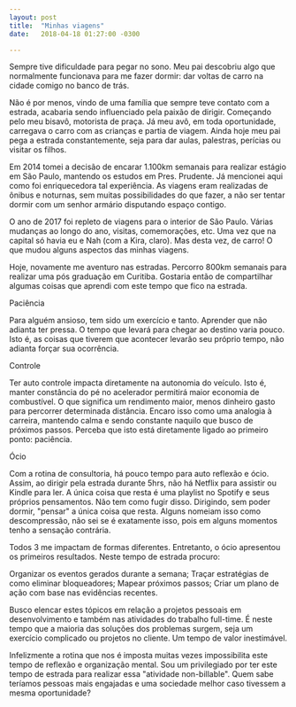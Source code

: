 ```yaml
---
layout: post
title:  "Minhas viagens"
date:   2018-04-18 01:27:00 -0300

---
```

Sempre tive dificuldade para pegar no sono. Meu pai descobriu algo que normalmente funcionava para me fazer dormir: dar voltas de carro na cidade comigo no banco de trás.

Não é por menos, vindo de uma família que sempre teve contato com a estrada, acabaria sendo influenciado pela paixão de dirigir. Começando pelo meu bisavô, motorista de praça. Já meu avô, em toda oportunidade, carregava o carro com as crianças e partia de viagem. Ainda hoje meu pai pega a estrada constantemente, seja para dar aulas, palestras, perícias ou visitar os filhos.

Em 2014 tomei a decisão de encarar 1.100km semanais para realizar estágio em São Paulo, mantendo os estudos em Pres. Prudente. Já mencionei aqui como foi enriquecedora tal experiência. As viagens eram realizadas de ônibus e noturnas, sem muitas possibilidades do que fazer, a não ser tentar dormir com um senhor armário disputando espaço contigo.

O ano de 2017 foi repleto de viagens para o interior de São Paulo. Várias mudanças ao longo do ano, visitas, comemorações, etc. Uma vez que na capital só havia eu e Nah (com a Kira, claro). Mas desta vez, de carro! O que mudou alguns aspectos das minhas viagens.

Hoje, novamente me aventuro nas estradas. Percorro 800km semanais para realizar uma pós graduação em Curitiba. Gostaria então de compartilhar algumas coisas que aprendi com este tempo que fico na estrada.

Paciência

Para alguém ansioso, tem sido um exercício e tanto. Aprender que não adianta ter pressa. O tempo que levará para chegar ao destino varia pouco. Isto é, as coisas que tiverem que acontecer levarão seu próprio tempo, não adianta forçar sua ocorrência.

Controle

Ter auto controle impacta diretamente na autonomia do veículo. Isto é, manter constância do pé no acelerador permitirá maior economia de combustível. O que significa um rendimento maior, menos dinheiro gasto para percorrer determinada distância. Encaro isso como uma analogia à carreira, mantendo calma e sendo constante naquilo que busco de próximos passos. Perceba que isto está diretamente ligado ao primeiro ponto: paciência.

Ócio

Com a rotina de consultoria, há pouco tempo para auto reflexão e ócio. Assim, ao dirigir pela estrada durante 5hrs, não há Netflix para assistir ou Kindle para ler. A única coisa que resta é uma playlist no Spotify e seus próprios pensamentos. Não tem como fugir disso. Dirigindo, sem poder dormir, "pensar" a única coisa que resta. Alguns nomeiam isso como descompressão, não sei se é exatamente isso, pois em alguns momentos tenho a sensação contrária.

Todos 3 me impactam de formas diferentes. Entretanto, o ócio apresentou os primeiros resultados. Neste tempo de estrada procuro:

Organizar os eventos gerados durante a semana;
Traçar estratégias de como eliminar bloqueadores;
Mapear próximos passos;
Criar um plano de ação com base nas evidências recentes.

Busco elencar estes tópicos em relação a projetos pessoais em desenvolvimento e também nas atividades do trabalho full-time. É neste tempo que a maioria das soluções dos problemas surgem, seja um exercício complicado ou projetos no cliente. Um tempo de valor inestimável.

Infelizmente a rotina que nos é imposta muitas vezes impossibilita este tempo de reflexão e organização mental. Sou um privilegiado por ter este tempo de estrada para realizar essa "atividade non-billable". Quem sabe teríamos pessoas mais engajadas e uma sociedade melhor caso tivessem a mesma oportunidade?